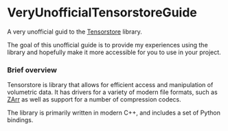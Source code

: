 # VeryUnofficialTensorstoreGuide

A very unofficial guid to the [Tensorstore](https://github.com/google/tensorstore) library.

The goal of this unofficial guide is to provide my experiences using the library and hopefully
make it more accessible for you to use in your project.

### Brief overview

Tensorstore is library that allows for efficient access and manipulation of volumetric data. It 
has drivers for a variety of modern file formats, such as [ZArr](https://zarr.readthedocs.io/en/stable/) as well as support for a number of compression codecs. 

The library is primarily written in modern C++, and includes a set of Python bindings.





